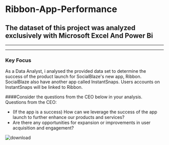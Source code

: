 # Ribbon-App-Performance
The dataset of this project was analyzed exclusively with Microsoft Excel And Power Bi							
---
---
---
### Key Focus
As a Data Analyst, i analysed the provided data set to determine the success of the product launch for SocialBlaze's new app, Ribbon. SocialBlaze also have another app called InstantSnaps. Users accounts on InstantSnaps will be linked to Ribbon.
						
####Consider the questions from the CEO below in your analysis.							
Questions from the CEO:	
- (If the app is a success) How can we leverage the success of the app launch to further enhance our products and services?
- Are there any opportunities for expansion or improvements in user acquisition and engagement?						

![download](https://github.com/Shregs-Data/Ribbon-App-Performance/assets/119749875/5e62e687-fffa-4c32-b0eb-ea1dde123b4e)
